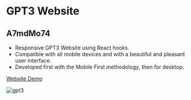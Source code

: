 # GPT3 Website

## A7mdMo74

- Responsive GPT3 Website using React hooks.
- Compatible with all mobile devices and with a beautiful and pleasant user interface.
- Developed first with the Mobile First methodology, then for desktop.

[Website Demo](https://gpt3-website-a7mdmo74.vercel.app/)

![gpt3](https://user-images.githubusercontent.com/68064222/179461324-4f9f79fb-bd04-424f-bb46-7db46794c4db.png)

